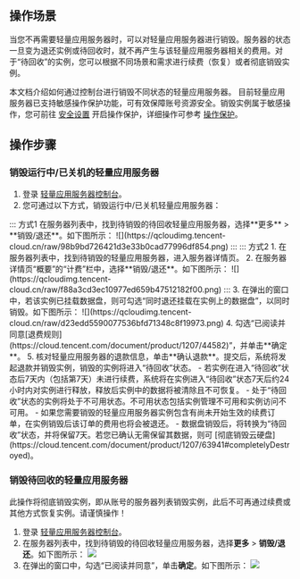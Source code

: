 ## 操作场景
当您不再需要轻量应用服务器时，可以对轻量应用服务器进行销毁。服务器的状态一旦变为退还实例或待回收时，就不再产生与该轻量应用服务器相关的费用。对于“待回收”的实例，您可以根据不同场景和需求进行续费（恢复）或者彻底销毁实例。

本文档介绍如何通过控制台进行销毁不同状态的轻量应用服务器。
<dx-alert infotype="explain" title="">
目前轻量应用服务器已支持敏感操作保护功能，可有效保障账号资源安全。销毁实例属于敏感操作，您可前往 [安全设置](https://console.cloud.tencent.com/developer/security) 开启操作保护，详细操作可参考 [操作保护](https://cloud.tencent.com/document/product/378/10740)。
</dx-alert>



## 操作步骤
### 销毁运行中/已关机的轻量应用服务器

1. 登录 [轻量应用服务器控制台](https://console.cloud.tencent.com/lighthouse)。
2. 您可通过以下方式，销毁运行中/已关机轻量应用服务器：
<dx-tabs>
::: 方式1
在服务器列表中，找到待销毁的待回收轻量应用服务器，选择**更多** > **销毁/退还**。如下图所示：
![](https://qcloudimg.tencent-cloud.cn/raw/98b9bd726421d3e33b0cad77996df854.png)
:::
::: 方式2
 1. 在服务器列表中，找到待销毁的轻量应用服务器，进入服务器详情页。
 2. 在服务器详情页“概要”的“计费”栏中，选择**销毁/退还**。如下图所示：
![](https://qcloudimg.tencent-cloud.cn/raw/f88a3cd3ec10977ed659b47512182f00.png)
:::
</dx-tabs>
3. 在弹出的窗口中，若该实例已挂载数据盘，则可勾选“同时退还挂载在实例上的数据盘”，以同时销毁。如下图所示：
![](https://qcloudimg.tencent-cloud.cn/raw/d23edd5590077536bfd71348c8f19973.png)
4. 勾选“已阅读并同意[退费规则](https://cloud.tencent.com/document/product/1207/44582)”，并单击**确定**。
5. 核对轻量应用服务器的退款信息，单击**确认退款**。提交后，系统将发起退款并销毁实例，销毁的实例将进入“待回收”状态。
<dx-alert infotype="explain" title="">
- 若实例在进入“待回收”状态后7天内（包括第7天）未进行续费，系统将在实例进入“待回收”状态7天后约24小时内对实例进行释放，释放后实例中的数据将被清除且不可恢复。
- 处于“待回收”状态的实例将处于不可用状态。不可用状态包括实例管理不可用和实例访问不可用。
- 如果您需要销毁的轻量应用服务器实例包含有尚未开始生效的续费订单，在实例销毁后该订单的费用也将会被退还。
- 数据盘销毁后，将转换为“待回收”状态，并将保留7天。若您已确认无需保留其数据，则可 [彻底销毁云硬盘](https://cloud.tencent.com/document/product/1207/63941#completelyDestroyed)。
</dx-alert>




### 销毁待回收的轻量应用服务器



<dx-alert infotype="notice" title="">
此操作将彻底销毁实例，即从账号的服务器列表销毁实例，此后不可再通过续费或其他方式恢复实例。请谨慎操作！
</dx-alert>


1. 登录 [轻量应用服务器控制台](https://console.cloud.tencent.com/lighthouse)。
2. 在服务器列表中，找到待销毁的待回收轻量应用服务器，选择**更多** > **销毁/退还**。如下图所示：
![](https://qcloudimg.tencent-cloud.cn/raw/a8cff6a3032d346fe03ac0baf6ea9ca7.png)
3. 在弹出的窗口中，勾选“已阅读并同意”，单击**确定**。如下图所示：
![](https://qcloudimg.tencent-cloud.cn/raw/f840d5f2262c94067f5a8d73b79de582.png)

